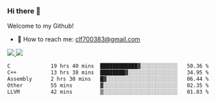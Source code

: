 ### Hi there 👋

<!--
**clingfei/clingfei** is a ✨ _special_ ✨ repository because its `README.md` (this file) appears on your GitHub profile.

Here are some ideas to get you started:

- 🔭 I’m currently working on ...
- 🌱 I’m currently learning ...
- 👯 I’m looking to collaborate on ...
- 🤔 I’m looking for help with ...
- 💬 Ask me about ...
- 📫 How to reach me: ...
- 😄 Pronouns: ...
- ⚡ Fun fact: ...
-->
Welcome to my Github!
- 📧 How to reach me: clf700383@gmail.com

<a href="https://github.com/anuraghazra/github-readme-stats">
  <img src="https://github-readme-stats.vercel.app/api?username=clingfei&count_private=true&show_icons=true&include_all_commits=true&line_height=21&hide_border=true&repo=github-readme-stats" />
</a>
<a href="https://github.com/anuraghazra/convoychat">
  <img src="https://github-readme-stats.vercel.app/api/top-langs/?username=clingfei&hide=Tcl,Perl,Makefile,CSS,HTML,Yacc,Lex,Verilog&langs_count=6&layout=compact&hide_border=true&repo=convoychat" />
</a>

<!--START_SECTION:waka-->

```txt
C             19 hrs 40 mins  ████████████▓░░░░░░░░░░░░   50.36 %
C++           13 hrs 38 mins  ████████▓░░░░░░░░░░░░░░░░   34.95 %
Assembly      2 hrs 30 mins   █▓░░░░░░░░░░░░░░░░░░░░░░░   06.44 %
Other         55 mins         ▓░░░░░░░░░░░░░░░░░░░░░░░░   02.35 %
LLVM          42 mins         ▒░░░░░░░░░░░░░░░░░░░░░░░░   01.83 %
```

<!--END_SECTION:waka-->
